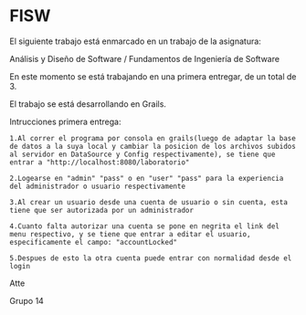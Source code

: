 # FISW


El siguiente trabajo está enmarcado en un trabajo de la asignatura:

Análisis y Diseño de Software / Fundamentos de Ingeniería de Software

En este momento se está trabajando en una primera entregar, de un total de 3.

El trabajo se está desarrollando en Grails.

Intrucciones primera entrega:

    1.Al correr el programa por consola en grails(luego de adaptar la base de datos a la suya local y cambiar la posicion de los archivos subidos al servidor en DataSource y Config respectivamente), se tiene que entrar a "http://localhost:8080/laboratorio"
    
    2.Logearse en "admin" "pass" o en "user" "pass" para la experiencia del administrador o usuario respectivamente
    
    3.Al crear un usuario desde una cuenta de usuario o sin cuenta, esta tiene que ser autorizada por un administrador
    
    4.Cuanto falta autorizar una cuenta se pone en negrita el link del menu respectivo, y se tiene que entrar a editar el usuario, especificamente el campo: "accountLocked"
    
    5.Despues de esto la otra cuenta puede entrar con normalidad desde el login

Atte

Grupo 14
